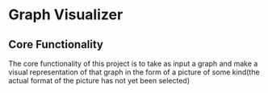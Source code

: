 # Graph Visualizer
## Core Functionality
The core functionality of this project is to take as input a graph and make a visual representation of that graph in the form of a picture of some kind(the actual format of the picture has not yet been selected)